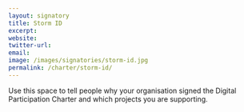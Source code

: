 ```yaml
---
layout: signatory
title: Storm ID
excerpt: 
website: 
twitter-url:
email: 
image: /images/signatories/storm-id.jpg
permalink: /charter/storm-id/
---
```


Use this space to tell people why your organisation signed the Digital Participation Charter and which projects you are supporting.